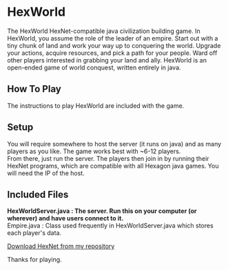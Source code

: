 # HexWorld
The HexWorld HexNet-compatible java civilization building game.
In HexWorld, you assume the role of the leader of an empire. Start out with a tiny chunk of land and work your way up to conquering the world. Upgrade your actions, acquire resources, and pick a path for your people. Ward off other players interested in grabbing your land and ally. HexWorld is an open-ended game of world conquest, written entirely in java.

## How To Play
The instructions to play HexWorld are included with the game.

## Setup
You will require somewhere to host the server (it runs on java) and as many players as you like. The game works best with ~6-12 players.  
From there, just run the server. The players then join in by running their HexNet programs, which are compatible with all Hexagon java games. You will need the IP of the host.  

## Included Files
**HexWorldServer.java : The server. Run this on your computer (or wherever) and have users connect to it.**  
Empire.java : Class used frequently in HexWorldServer.java which stores each player's data.   

[Download HexNet from my repository](https://github.com/MillerHollinger/HexNet)

Thanks for playing. 
